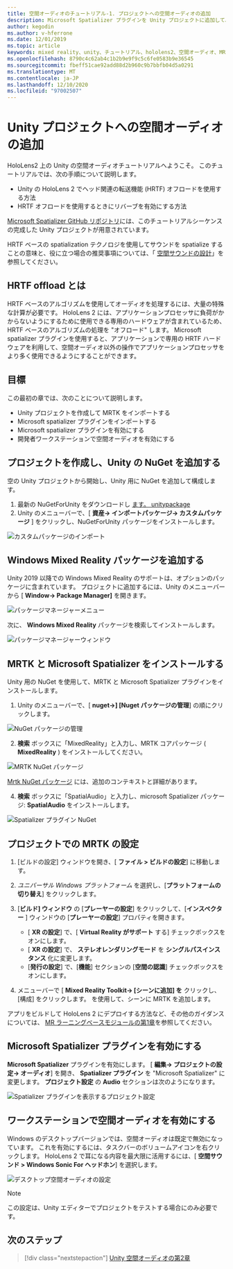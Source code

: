 ```yaml
---
title: 空間オーディオのチュートリアル-1. プロジェクトへの空間オーディオの追加
description: Microsoft Spatializer プラグインを Unity プロジェクトに追加して、HoloLens 2 HRTF ハードウェアオフロードにアクセスします。
author: kegodin
ms.author: v-hferrone
ms.date: 12/01/2019
ms.topic: article
keywords: mixed reality、unity、チュートリアル、hololens2、空間オーディオ、MRTK、mixed reality toolkit、UWP、Windows 10、HRTF、head 関連の転送機能、リバーブ、Microsoft Spatializer
ms.openlocfilehash: 8790c4c62ab4c1b2b9e9f9c5c6fe0583b9e36545
ms.sourcegitcommit: fbeff51cae92add88d2b960c9b7bbfb04d5a0291
ms.translationtype: MT
ms.contentlocale: ja-JP
ms.lasthandoff: 12/10/2020
ms.locfileid: "97002507"
---
```

# <a name="adding-spatial-audio-to-your-unity-project"></a>Unity プロジェクトへの空間オーディオの追加

HoloLens2 上の Unity の空間オーディオチュートリアルへようこそ。 このチュートリアルでは、次の手順について説明します。
* Unity の HoloLens 2 でヘッド関連の転送機能 (HRTF) オフロードを使用する方法
* HRTF オフロードを使用するときにリバーブを有効にする方法

[Microsoft Spatializer GitHub リポジトリ](https://github.com/microsoft/spatialaudio-unity)には、このチュートリアルシーケンスの完成した Unity プロジェクトが用意されています。 

HRTF ベースの spatialization テクノロジを使用してサウンドを spatialize することの意味と、役に立つ場合の推奨事項については、「 [空間サウンドの設計](https://docs.microsoft.com/windows/mixed-reality/spatial-sound-design)」を参照してください。

## <a name="what-is-hrtf-offload"></a>HRTF offload とは
HRTF ベースのアルゴリズムを使用してオーディオを処理するには、大量の特殊な計算が必要です。 HoloLens 2 には、アプリケーションプロセッサに負荷がかからないようにするために使用できる専用のハードウェアが含まれているため、HRTF ベースのアルゴリズムの処理を "オフロード" します。  Microsoft spatializer プラグインを使用すると、アプリケーションで専用の HRTF ハードウェアを利用して、空間オーディオ以外の操作でアプリケーションプロセッサをより多く使用できるようにすることができます。

## <a name="objectives"></a>目標
この最初の章では、次のことについて説明します。
* Unity プロジェクトを作成して MRTK をインポートする
* Microsoft spatializer プラグインをインポートする
* Microsoft spatializer プラグインを有効にする
* 開発者ワークステーションで空間オーディオを有効にする

## <a name="create-a-project-and-add-nuget-for-unity"></a>プロジェクトを作成し、Unity の NuGet を追加する
空の Unity プロジェクトから開始し、Unity 用に NuGet を追加して構成します。
1. 最新の NuGetForUnity をダウンロードし [ます。 unitypackage](https://github.com/GlitchEnzo/NuGetForUnity/releases/latest)
2. Unity のメニューバーで、[ **資産-> インポートパッケージ-> カスタムパッケージ** ] をクリックし、NuGetForUnity パッケージをインストールします。

![カスタムパッケージのインポート](images/spatial-audio/import-custom-package.png)

## <a name="add-the-windows-mixed-reality-package"></a>Windows Mixed Reality パッケージを追加する
Unity 2019 以降での Windows Mixed Reality のサポートは、オプションのパッケージに含まれています。 プロジェクトに追加するには、Unity のメニューバーから [ **Window-> Package Manager]** を開きます。

![パッケージマネージャーメニュー](images/spatial-audio/package-manager-menu.png)

次に、 **Windows Mixed Reality** パッケージを検索してインストールします。

![パッケージマネージャーウィンドウ](images/spatial-audio/package-manager-window.png)

## <a name="install-mrtk-and-microsoft-spatializer"></a>MRTK と Microsoft Spatializer をインストールする
Unity 用の NuGet を使用して、MRTK と Microsoft Spatializer プラグインをインストールします。
1. Unity のメニューバーで、[ **nuget->] [Nuget パッケージの管理**] の順にクリックします。

![NuGet パッケージの管理](images/spatial-audio/manage-nuget-packages.png)

2. **検索** ボックスに「MixedReality」と入力し、MRTK コアパッケージ ( **MixedReality** ) をインストールしてください。

![MRTK NuGet パッケージ](images/spatial-audio/mrtk-nuget-package.png)

[Mrtk NuGet パッケージ](https://microsoft.github.io/MixedRealityToolkit-Unity/Documentation/MRTKNuGetPackage.html) には、追加のコンテキストと詳細があります。

4. **検索** ボックスに「SpatialAudio」と入力し、microsoft Spatializer パッケージ: **SpatialAudio** をインストールします。

![Spatializer プラグイン NuGet](images/spatial-audio/spatializer-plugin-nuget.png)

## <a name="set-up-mrtk-in-your-project"></a>プロジェクトでの MRTK の設定

1. [ビルドの設定] ウィンドウを開き、[ **ファイル > ビルドの設定**] に移動します。

2. _ユニバーサル Windows プラットフォーム_ を選択し、[**プラットフォームの切り替え**] をクリックします。

3. [**ビルド] ウィンドウ** の [**プレーヤーの設定**] をクリックして、[**インスペクター** ] ウィンドウの [**プレーヤーの設定**] プロパティを開きます。
    * [ **XR の設定**] で、[ **Virtual Reality がサポート** する] チェックボックスをオンにします。
    * [ **XR の設定**] で、 **ステレオレンダリングモード** を **シングルパスインスタンス** 化に変更します。
    * [**発行の設定**] で、[**機能**] セクションの [**空間の認識**] チェックボックスをオンにします。

4. メニューバーで [ **Mixed Reality Toolkit-> [シーンに追加] を** クリックし、[構成] をクリックします。 を使用して、シーンに MRTK を追加します。

アプリをビルドして HoloLens 2 にデプロイする方法など、その他のガイダンスについては、 [MR ラーニングベースモジュールの第1章](../../../mrlearning-base-ch1.md)を参照してください。

## <a name="enable-the-microsoft-spatializer-plugin"></a>Microsoft Spatializer プラグインを有効にする
**Microsoft Spatializer** プラグインを有効にします。 [ **編集-> プロジェクトの設定-> オーディオ**] を開き、 **Spatializer プラグイン** を "Microsoft Spatializer" に変更します。 **プロジェクト設定** の **Audio** セクションは次のようになります。

![Spatializer プラグインを表示するプロジェクト設定](images/spatial-audio/project-settings.png)

## <a name="enable-spatial-audio-on-your-workstation"></a>ワークステーションで空間オーディオを有効にする
Windows のデスクトップバージョンでは、空間オーディオは既定で無効になっています。 これを有効にするには、タスクバーのボリュームアイコンを右クリックします。 HoloLens 2 で耳になる内容を最大限に活用するには、[ **空間サウンド > Windows Sonic For ヘッドホン**] を選択します。

![デスクトップ空間オーディオの設定](images/spatial-audio/desktop-audio-settings.png)

> [!NOTE]
> この設定は、Unity エディターでプロジェクトをテストする場合にのみ必要です。

## <a name="next-steps"></a>次のステップ

> [!div class="nextstepaction"]
> [Unity 空間オーディオの第2章](unity-spatial-audio-ch2.md)

